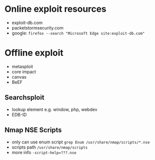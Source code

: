# Online exploit resources

- exploit-db.com
- packetstormsecurity.com
- google: ``` firefox --search "Microsoft Edge site:exploit-db.com" ```

# Offline exploit 

- metasploit
- core impact
- canvas
- BeEF

## Searchsploit
- lookup element e.g. window, php, webdev
- EDB-ID

## Nmap NSE Scripts
- only can use enum script
  ``` grep Enum /usr/share/nmap/scripts/*.nse ```
- scripts path ``` /usr/share/nmap/scripts ```
- more info ``` -script-help=???.nse ```